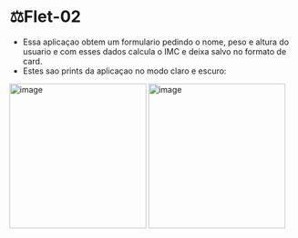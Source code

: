 # ⚖️Flet-02
* Essa aplicaçao obtem um formulario pedindo o nome, peso e altura do usuario e com esses dados calcula o IMC e deixa salvo no formato de card.
* Estes sao prints da aplicaçao no modo claro e escuro:

<img width="240" height="255" alt="image" src="https://github.com/user-attachments/assets/c07c99df-51a2-4960-b86f-01e68011a359" />
<img width="240" height="255" alt="image" src="https://github.com/user-attachments/assets/d8cb6001-b945-488a-84eb-de7472b3f02a" />


